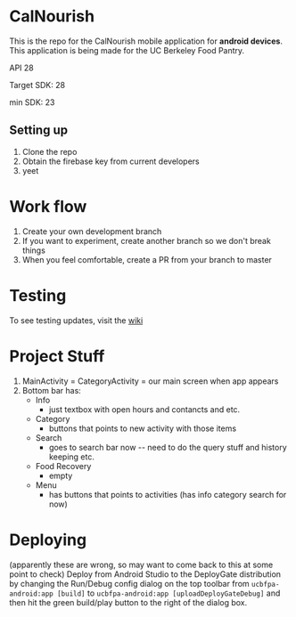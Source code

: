 # CalNourish

This is the repo for the CalNourish mobile application for **android devices**. This application is being made for the UC Berkeley Food Pantry.

API 28

Target SDK: 28

min SDK: 23

## Setting up
1. Clone the repo
2. Obtain the firebase key from current developers
3. yeet


# Work flow
1. Create your own development branch
2. If you want to experiment, create another branch so we don't break things
3. When you feel comfortable, create a PR from your branch to master

# Testing
To see testing updates, visit the [wiki](https://github.com/CalNourish/ucbfpa-android/wiki)

# Project Stuff
1. MainActivity = CategoryActivity = our main screen when app appears
2. Bottom bar has:
	* Info
		+ just textbox with open hours and contancts and etc.
	* Category
		+ buttons that points to new activity with those items
	* Search
		+ goes to search bar now -- need to do the query stuff and history keeping etc.
	* Food Recovery
		+ empty
	* Menu
		+ has buttons that points to activities (has info category search for now)



# Deploying
(apparently these are wrong, so may want to come back to this at some point to check)
Deploy from Android Studio to the DeployGate distribution by changing the Run/Debug config dialog on the top toolbar from `ucbfpa-android:app [build]` to
`ucbfpa-android:app [uploadDeployGateDebug]` and then hit the green build/play button to the right of the dialog box.
